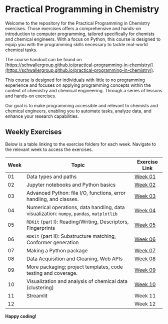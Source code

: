 Practical Programming in Chemistry
==================================

Welcome to the repository for the Practical Programming in Chemistry exercises. Those exercises offers a comprehensive and hands-on introduction to computer programming, tailored specifically for chemists and chemical engineers. With a focus on Python, this course is designed to equip you with the programming skills necessary to tackle real-world chemical tasks.

The course handout can be found on [https://schwallergroup.github.io/practical-programming-in-chemistry/](https://schwallergroup.github.io/practical-programming-in-chemistry/).

This course is designed for individuals with little to no programming experience and focuses on applying programming concepts within the context of chemistry and chemical engineering. Through a series of lessons and hands-on exercises.

Our goal is to make programming accessible and relevant to chemists and chemical engineers, enabling you to automate tasks, analyze data, and enhance your research capabilities.

Weekly Exercises
----------------

Below is a table linking to the exercise folders for each week. Navigate to the relevant week to access the exercises.

| Week | Topic | Exercise Link |
| --- | --- | --- |
| 01 | Data types and paths | [Week 01](week_01) |
| 02 | Jupyter notebooks and Python basics | [Week 02](week_02) |
| 03 | Advanced Python: file I/O, functions, error handling, and classes. | [Week 03](week_03) |
| 04 | Numerical operations, data handling, data visualization: `numpy`, `pandas`, `matplotlib` | [Week 04](week_04) |
| 05 | `RDKit` (part I): Reading/Writing, Descriptors, Fingerprints | [Week 05](week_05) |
| 06 | `RDKit` (part II): Substructure matching, Conformer generation | [Week 06](week_06) |
| 07 | Making a Python package | [Week 07](week_07) |
| 08 | Data Acquisition and Cleaning, Web APIs | [Week 08](week_08) |
| 09 | More packaging; project templates, code testing and coverage. | [Week 09](week_09) |
| 10 | Visualization and analysis of chemical data (clustering) | [Week 10](week_10) |
| 11 | Streamlit | Week 11 |
| 12 |  | Week 12 |

**Happy coding!**
